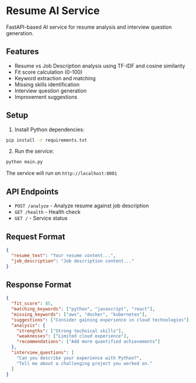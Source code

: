 # Resume AI Service

FastAPI-based AI service for resume analysis and interview question generation.

## Features

- Resume vs Job Description analysis using TF-IDF and cosine similarity
- Fit score calculation (0-100)
- Keyword extraction and matching
- Missing skills identification
- Interview question generation
- Improvement suggestions

## Setup

1. Install Python dependencies:
```bash
pip install -r requirements.txt
```

2. Run the service:
```bash
python main.py
```

The service will run on `http://localhost:8001`

## API Endpoints

- `POST /analyze` - Analyze resume against job description
- `GET /health` - Health check
- `GET /` - Service status

## Request Format

```json
{
  "resume_text": "Your resume content...",
  "job_description": "Job description content..."
}
```

## Response Format

```json
{
  "fit_score": 85,
  "matching_keywords": ["python", "javascript", "react"],
  "missing_keywords": ["aws", "docker", "kubernetes"],
  "suggestions": ["Consider gaining experience in cloud technologies"],
  "analysis": {
    "strengths": ["Strong technical skills"],
    "weaknesses": ["Limited cloud experience"],
    "recommendations": ["Add more quantified achievements"]
  },
  "interview_questions": [
    "Can you describe your experience with Python?",
    "Tell me about a challenging project you worked on."
  ]
}
```
